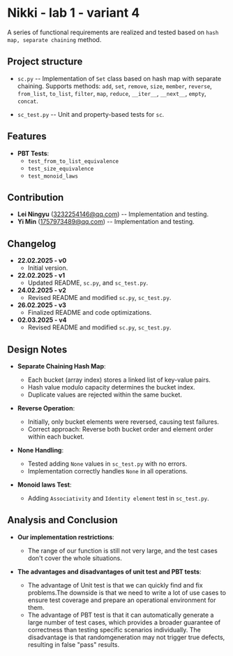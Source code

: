 # Nikki - lab 1 - variant 4

A series of functional requirements are realized and tested based on
`hash map, separate chaining` method.

## Project structure

- `sc.py` -- Implementation of `Set` class based on hash map with separate chaining.
  Supports methods: `add`, `set`, `remove`, `size`, `member`, `reverse`,
  `from_list`, `to_list`, `filter`, `map`, `reduce`, `__iter__`, `__next__`,
  `empty`, `concat`.

- `sc_test.py` -- Unit and property-based tests for `sc`.

## Features

- **PBT Tests**:
   - `test_from_to_list_equivalence`
   - `test_size_equivalence`
   - `test_monoid_laws`

## Contribution

- **Lei Ningyu** (3232254146@qq.com) -- Implementation and testing.
- **Yi Min** (1757973489@qq.com) -- Implementation and testing.

## Changelog

- **22.02.2025 - v0**
   - Initial version.
- **22.02.2025 - v1**
   - Updated README, `sc.py`, and `sc_test.py`.
- **24.02.2025 - v2**
   - Revised README and modified `sc.py`, `sc_test.py`.
- **26.02.2025 - v3**
   - Finalized README and code optimizations.
- **02.03.2025 - v4**
   - Revised README and modified `sc.py`, `sc_test.py`.

## Design Notes

- **Separate Chaining Hash Map**:
   - Each bucket (array index) stores a linked list of key-value pairs.
   - Hash value modulo capacity determines the bucket index.
   - Duplicate values are rejected within the same bucket.

- **Reverse Operation**:
   - Initially, only bucket elements were reversed, causing test failures.
   - Correct approach: Reverse both bucket order and element order within each bucket.

- **None Handling**:
   - Tested adding `None` values in `sc_test.py` with no errors.
   - Implementation correctly handles `None` in all operations.

- **Monoid laws Test**:
   - Adding `Associativity` and `Identity element` test in `sc_test.py`.

## Analysis and Conclusion

- **Our implementation restrictions**:
   - The range of our function is still not very large, and the test cases don't cover
     the whole situations.

- **The advantages and disadvantages of unit test and PBT tests**:
   - The advantage of Unit test is that we can quickly find and fix problems.The downside
     is that we need to write a lot of use cases to ensure test coverage and prepare an
     operational environment for them.
   - The advantage of PBT test is that it can automatically generate a large number of
     test cases, which provides a broader guarantee of correctness than testing specific
     scenarios individually. The disadvantage is that randomgeneration may not trigger
     true defects, resulting in false "pass" results.
